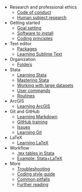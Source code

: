 * Research and professional ethics 
  - [Code of conduct](AEA-Code-of-conduct)
  - [Human subject research](CITI-Program)
* Getting started 
  - [Goal setting](Development-plan)
  - [Software to install](Software)
  - [Coding principles](code-and-data)
* Text editor
  - [Packages](ST-packages)
  - [Learning Sublime Text](learning-ST)
* Organization
  - [Folders](Dropbox-folder-organization)
* Stata
  - [Learning Stata](learning-stata)
  - [Mastering Stata](Mastering-Stata)
  - [Working with large datasets](Efficient-Stata)
  - [User commands](stata-ado)
  - [Routines](routines)
* ArcGIS
  - [Learning ArcGIS](https://github.com/aadityadar/all-aboard/wiki/Learning-ArcGIS)
* Git and GitHub
  - [Learning Markdown](learning-Markdown)
  - [GitHub training](learning-Github)
  - [Issues](Github's-issue-tracker)
  - [Learning Git](learning-Git)
* LaTeX
  - [Learning LaTeX](learning-latex)
* Workflow
  - [.tex tables in Stata](Reproducible-tables-for-LaTeX)
  - [Example: Stata+LaTeX](Workflow-to-create-tables)
* More
  - [Troubleshooting](Troubleshooting)
  - [Coding style guide](Style-guide-for-Python)
  - [Common pitfalls](Common-pitfalls)
  - [Further reading](Further-reading)